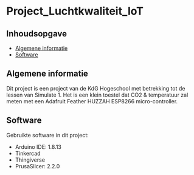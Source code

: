 # Project_Luchtkwaliteit_IoT

## Inhoudsopgave
* [Algemene informatie](#algemene-informatie)
* [Software](#software)


## Algemene informatie
Dit project is een project van de KdG Hogeschool met betrekking tot de lessen van Simulate 1.
Het is een klein toestel dat CO2 & temperatuur zal meten met een Adafruit Feather HUZZAH ESP8266 micro-controller.
	
## Software
Gebruikte software in dit project:
* Arduino IDE: 1.8.13
* Tinkercad
* Thingiverse
* PrusaSlicer: 2.2.0
